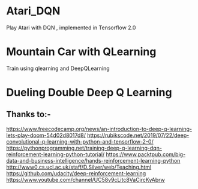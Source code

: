 # Atari_DQN
Play Atari with DQN , implemented in Tensorflow 2.0 

# Mountain Car with QLearning
Train using qlearning and DeepQLearning
# Dueling Double Deep Q Learning

## Thanks to:-
https://www.freecodecamp.org/news/an-introduction-to-deep-q-learning-lets-play-doom-54d02d8017d8/
https://rubikscode.net/2019/07/22/deep-convolutional-q-learning-with-python-and-tensorflow-2-0/
https://pythonprogramming.net/training-deep-q-learning-dqn-reinforcement-learning-python-tutorial/
https://www.packtpub.com/big-data-and-business-intelligence/hands-reinforcement-learning-python
http://www0.cs.ucl.ac.uk/staff/D.Silver/web/Teaching.html
https://github.com/udacity/deep-reinforcement-learning
https://www.youtube.com/channel/UC58v9cLitc8VaCjrcKyAbrw
